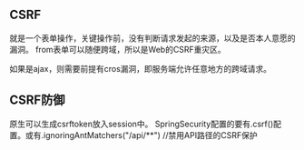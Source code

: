 ## **CSRF**
就是一个表单操作，关键操作前，没有判断请求发起的来源，以及是否本人意愿的漏洞。
from表单可以随便跨域，所以是Web的CSRF重灾区。

如果是ajax，则需要前提有cros漏洞，即服务端允许任意地方的跨域请求。

## **CSRF防御**
原生可以生成csrftoken放入session中。
SpringSecurity配置的要有.csrf()配置。或有.ignoringAntMatchers("/api/**") //禁用API路径的CSRF保护



